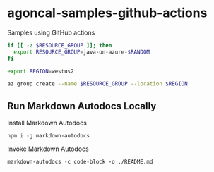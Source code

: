 # agoncal-samples-github-actions
Samples using GitHub actions

<!-- MARKDOWN-AUTO-DOCS:START (CODE:src=./core-group/group-create/group-create.sh) -->
<!-- The below code snippet is automatically added from ./core-group/group-create/group-create.sh -->
```sh
if [[ -z $RESOURCE_GROUP ]]; then
  export RESOURCE_GROUP=java-on-azure-$RANDOM
fi

export REGION=westus2

az group create --name $RESOURCE_GROUP --location $REGION
```
<!-- MARKDOWN-AUTO-DOCS:END -->

## Run Markdown Autodocs Locally

Install Markdown Autodocs

```
npm i -g markdown-autodocs
```

Invoke Markdown Autodocs

```
markdown-autodocs -c code-block -o ./README.md 
```
